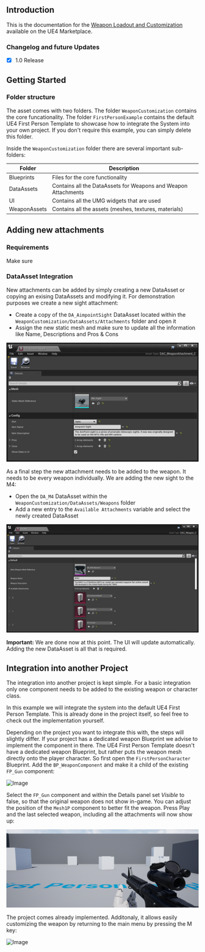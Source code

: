 ## Introduction

This is the documentation for the [Weapon Loadout and Customization](https://www.unrealengine.com/marketplace/en-US/profile/CB+Productions?count=20&sortBy=effectiveDate&sortDir=DESC&start=0) available on the UE4 Marketplace.

### Changelog and future Updates

- [x] 1.0 Release


## Getting Started

### Folder structure

The asset comes with two folders. The folder `WeaponCustomization` contains the core funcationality. The folder `FirstPersonExample` contains the default UE4 First Person Template to showcase how to integrate the System into your own project. If you don't require this example, you can simply delete this folder.

Inside the `WeaponCustomization` folder there are several important sub-folders:

| Folder | Description |
| --- | --- |
| Blueprints | Files for the core functionality |
| DataAssets | Contains all the DataAssets for Weapons and Weapon Attachments |
| UI | Contains all the UMG widgets that are used |
| WeaponAssets | Contains all the assets (meshes, textures, materials) |

## Adding new attachments

### Requirements

Make sure 

### DataAsset Integration

New attachments can be added by simply creating a new DataAsset or copying an exising DataAssets and modifying it. For demonstration purposes we create a new sight attachment: 

- Create a copy of the `DA_AimpointSight` DataAsset located within the `WeaponCustomization/DataAssets/Attachments` folder and open it 
- Assign the new static mesh and make sure to update all the information like Name, Descriptions and Pros & Cons

![Image](img/sight.png)

As a final step the new attachment needs to be added to the weapon. It needs to be every weapon individually. We are adding the new sight to the M4: 

- Open the `DA_M4` DataAsset within the `WeaponCustomization/DataAssets/Weapons` folder
- Add a new entry to the `Available Attachments` variable and select the newly created DataAsset

![Image](img/m4.png)

**Important:** We are done now at this point. The UI will update automatically. Adding the new DataAsset is all that is required.

## Integration into another Project

The integration into another project is kept simple. For a basic integration only one component needs to be added to the existing weapon or character class.

In this example we will integrate the system into the default UE4 First Person Template. This is already done in the project itself, so feel free to check out the implementation yourself.

Depending on the project you want to integrate this with, the steps will slightly differ. If your project has a dedicated weapon Blueprint we advise to implement the component in there. The UE4 First Person Template doesn't have a dedicated weapon Blueprint, but rather puts the weapon mesh directly onto the player character. So first open the `FirstPersonCharacter` Blueprint. Add the `BP_WeaponComponent` and make it a child of the existing `FP_Gun` component:

![Image](img/component_to_add.png.png)

Select the `FP_Gun` component and within the Details panel set *Visible* to false, so that the original weapon does not show in-game. You can adjust the position of the `Mesh1P` component to better fit the weapon. Press Play and the last selected weapon, including all the attachments will now show up:

![Image](img/fp_example.png)

The project comes already implemented. Additonaly, it allows easily customizing the weapon by returning to the main menu by pressing the M key:

![Image](img/showcase.gif)